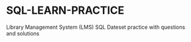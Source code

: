 # SQL-LEARN-PRACTICE
Library Management System (LMS)  SQL Dateset practice with questions and solutions
